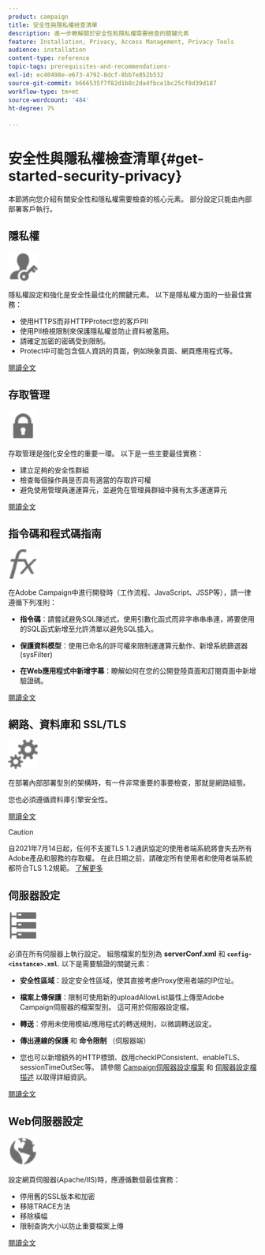 ```yaml
---
product: campaign
title: 安全性與隱私權檢查清單
description: 進一步瞭解關於安全性和隱私權需要檢查的關鍵元素
feature: Installation, Privacy, Access Management, Privacy Tools
audience: installation
content-type: reference
topic-tags: prerequisites-and-recommendations-
exl-id: ec40498e-e673-4792-8dcf-8bb7e852b532
source-git-commit: b666535f7f82d1b8c2da4fbce1bc25cf8d39d187
workflow-type: tm+mt
source-wordcount: '484'
ht-degree: 7%

---
```


# 安全性與隱私權檢查清單{#get-started-security-privacy}



本節將向您介紹有關安全性和隱私權需要檢查的核心元素。 部分設定只能由內部部署客戶執行。

## 隱私權

<img src="assets/do-not-localize/icon_privacy.svg" width="60px">

隱私權設定和強化是安全性最佳化的關鍵元素。 以下是隱私權方面的一些最佳實務：

* 使用HTTPS而非HTTPProtect您的客戶PII
* 使用PII檢視限制來保護隱私權並防止資料被濫用。
* 請確定加密的密碼受到限制。
* Protect中可能包含個人資訊的頁面，例如映象頁面、網頁應用程式等。

[閱讀全文](../../installation/using/privacy.md)

## 存取管理

<img src="assets/do-not-localize/icon_access.svg" width="60px">

存取管理是強化安全性的重要一環。 以下是一些主要最佳實務：

* 建立足夠的安全性群組
* 檢查每個操作員是否具有適當的存取許可權
* 避免使用管理員運運算元，並避免在管理員群組中擁有太多運運算元

[閱讀全文](../../installation/using/access-management.md)

## 指令碼和程式碼指南

<img src="assets/do-not-localize/icon_scripting.svg" width="60px">

在Adobe Campaign中進行開發時（工作流程、JavaScript、JSSP等），請一律遵循下列准則：

* **指令碼**：請嘗試避免SQL陳述式，使用引數化函式而非字串串串連，將要使用的SQL函式新增至允許清單以避免SQL插入。

* **保護資料模型**：使用已命名的許可權來限制運運算元動作、新增系統篩選器(sysFilter)

* **在Web應用程式中新增字幕**：瞭解如何在您的公開登陸頁面和訂閱頁面中新增驗證碼。

[閱讀全文](../../installation/using/scripting-coding-guidelines.md)

## 網路、資料庫和 SSL/TLS

<img src="assets/do-not-localize/icon_network.svg" width="60px">

在部署內部部署型別的架構時，有一件非常重要的事要檢查，那就是網路組態。

您也必須遵循資料庫引擎安全性。

[閱讀全文](../../installation/using/network-database.md)

>[!CAUTION]
>
>自2021年7月14日起，任何不支援TLS 1.2通訊協定的使用者端系統將會失去所有Adobe產品和服務的存取權。 在此日期之前，請確定所有使用者和使用者端系統都符合TLS 1.2規範。 [了解更多](https://helpx.adobe.com/x-productkb/multi/eol-tls-support.html)

## 伺服器設定

<img src="assets/do-not-localize/icon_server.svg" width="60px">

必須在所有伺服器上執行設定。 組態檔案的型別為 **serverConf.xml** 和 **`config-<instance>.xml`**. 以下是需要驗證的關鍵元素：

* **安全性區域**：設定安全性區域，使其直接考慮Proxy使用者端的IP位址。

* **檔案上傳保護**：限制可使用新的uploadAllowList屬性上傳至Adobe Campaign伺服器的檔案型別。 這可用於伺服器設定檔。

* **轉送**：停用未使用模組/應用程式的轉送規則，以微調轉送設定。

* **傳出連線的保護** 和 **命令限制** （伺服器端）

* 您也可以新增額外的HTTP標頭、啟用checkIPConsistent、enableTLS、sessionTimeOutSec等。 請參閱 [Campaign伺服器設定檔案](../../installation/using/configuring-campaign-server.md) 和 [伺服器設定檔描述](../../installation/using/the-server-configuration-file.md) 以取得詳細資訊。

[閱讀全文](../../installation/using/server-configuration.md)

## Web伺服器設定

<img src="assets/do-not-localize/icon_web.svg" width="60px">

設定網頁伺服器(Apache/IIS)時，應遵循數個最佳實務：

* 停用舊的SSL版本和加密
* 移除TRACE方法
* 移除橫幅
* 限制查詢大小以防止重要檔案上傳

[閱讀全文](../../installation/using/web-server-configuration.md)
